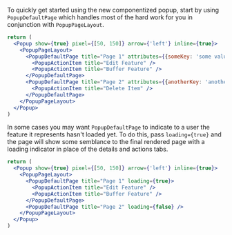 To quickly get started using the new componentized popup, start by using `PopupDefaultPage` which handles most of the hard work for you in conjunction with `PopupPageLayout`.

```jsx
return (
  <Popup show={true} pixel={[50, 150]} arrow={'left'} inline={true}>
    <PopupPageLayout>
      <PopupDefaultPage title="Page 1" attributes={{someKey: 'some value'}}>
        <PopupActionItem title="Edit Feature" />
        <PopupActionItem title="Buffer Feature" />
      </PopupDefaultPage>
      <PopupDefaultPage title="Page 2" attributes={{anotherKey: 'another value'}}>
        <PopupActionItem title="Delete Item" />
      </PopupDefaultPage>
    </PopupPageLayout>
  </Popup>
)
```

In some cases you may want `PopupDefaultPage` to indicate to a user the feature it represents hasn't loaded yet. To do this, pass `loading={true}` and the page will show some semblance to the final rendered page with a loading indicator in place of the details and actions tabs.

```jsx
return (
  <Popup show={true} pixel={[50, 150]} arrow={'left'} inline={true}>
    <PopupPageLayout>
      <PopupDefaultPage title="Page 1" loading={true}>
        <PopupActionItem title="Edit Feature" />
        <PopupActionItem title="Buffer Feature" />
      </PopupDefaultPage>
      <PopupDefaultPage title="Page 2" loading={false} />
    </PopupPageLayout>
  </Popup>
)
```
